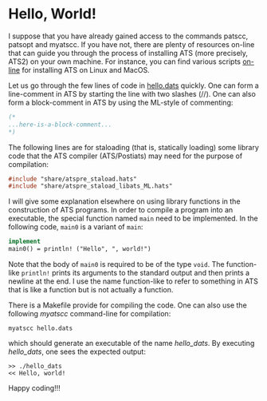 # Hello, World!

I suppose that you have already
gained access to the commands patscc, patsopt
and myatscc. If you have not, there are plenty
of resources on-line that can guide you through
the process of installing ATS (more precisely, ATS2)
on your own machine. For instance, you can find various
scripts [on-line](http://www.ats-lang.org/Downloads.html#Scripts_for_installing_ATS_Postiats)
for installing ATS on Linux and MacOS.

Let us go through the few lines of code in [hello.dats](./hello.dats) quickly.
One can form a line-comment in ATS by starting the line with two slashes (//). One can also
form a block-comment in ATS by using the ML-style of commenting:

```ats
(*
...here-is-a-block-comment...
*)
```

The following lines are for staloading (that is, statically loading)
some library code that the ATS compiler (ATS/Postiats) may need for the purpose
of compilation:

```ats
#include "share/atspre_staload.hats"
#include "share/atspre_staload_libats_ML.hats"
```

I will give some explanation elsewhere on using library functions in
the construction of ATS programs.  In order to compile a program into
an executable, the special function named ```main``` need to be
implemented. In the following code, ```main0``` is a variant of
```main```:

```ats
implement
main0() = println! ("Hello", ", world!")
```

Note that the body of ```main0``` is required to be of the type
```void```. The function-like ```println!``` prints its arguments to
the standard output and then prints a newline at the end. I use the
name function-like to refer to something in ATS that is like a
function but is not actually a function.

There is a Makefile provide for compiling the code. One can also use
the following *myatscc* command-line for compilation:

```shell
myatscc hello.dats
```

which should generate an executable of the name *hello_dats*. By executing
*hello_dats*, one sees the expected output:

```text
>> ./hello_dats
<< Hello, world!
```

Happy coding!!!
